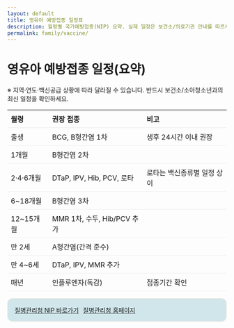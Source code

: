 ```yaml
---
layout: default
title: 영유아 예방접종 일정표
description: 월령별 국가예방접종(NIP) 요약. 실제 일정은 보건소/의료기관 안내를 따르세요.
permalink: family/vaccine/
---
```


# 영유아 예방접종 일정(요약)
<div class="card">
  <p class="note">※ 지역·연도·백신공급 상황에 따라 달라질 수 있습니다. 반드시 보건소/소아청소년과의 최신 일정을 확인하세요.</p>

  <table style="width:100%;border-collapse:collapse">
    <thead>
      <tr>
        <th style="text-align:left;border-bottom:1px solid #e6ebf0;padding:8px">월령</th>
        <th style="text-align:left;border-bottom:1px solid #e6ebf0;padding:8px">권장 접종</th>
        <th style="text-align:left;border-bottom:1px solid #e6ebf0;padding:8px">비고</th>
      </tr>
    </thead>
    <tbody>
      <tr><td style="padding:8px;border-bottom:1px solid #f0f0f0">출생</td><td style="padding:8px;border-bottom:1px solid #f0f0f0">BCG, B형간염 1차</td><td style="padding:8px;border-bottom:1px solid #f0f0f0">생후 24시간 이내 권장</td></tr>
      <tr><td style="padding:8px;border-bottom:1px solid #f0f0f0">1개월</td><td style="padding:8px;border-bottom:1px solid #f0f0f0">B형간염 2차</td><td style="padding:8px;border-bottom:1px solid #f0f0f0"></td></tr>
      <tr><td style="padding:8px;border-bottom:1px solid #f0f0f0">2·4·6개월</td><td style="padding:8px;border-bottom:1px solid #f0f0f0">DTaP, IPV, Hib, PCV, 로타</td><td style="padding:8px;border-bottom:1px solid #f0f0f0">로타는 백신종류별 일정 상이</td></tr>
      <tr><td style="padding:8px;border-bottom:1px solid #f0f0f0">6~18개월</td><td style="padding:8px;border-bottom:1px solid #f0f0f0">B형간염 3차</td><td style="padding:8px;border-bottom:1px solid #f0f0f0"></td></tr>
      <tr><td style="padding:8px;border-bottom:1px solid #f0f0f0">12~15개월</td><td style="padding:8px;border-bottom:1px solid #f0f0f0">MMR 1차, 수두, Hib/PCV 추가</td><td style="padding:8px;border-bottom:1px solid #f0f0f0"></td></tr>
      <tr><td style="padding:8px;border-bottom:1px solid #f0f0f0">만 2세</td><td style="padding:8px;border-bottom:1px solid #f0f0f0">A형간염(간격 준수)</td><td style="padding:8px;border-bottom:1px solid #f0f0f0"></td></tr>
      <tr><td style="padding:8px;border-bottom:1px solid #f0f0f0">만 4~6세</td><td style="padding:8px;border-bottom:1px solid #f0f0f0">DTaP, IPV, MMR 추가</td><td style="padding:8px;border-bottom:1px solid #f0f0f0"></td></tr>
      <tr><td style="padding:8px;border-bottom:1px solid #f0f0f0">매년</td><td style="padding:8px;border-bottom:1px solid #f0f0f0">인플루엔자(독감)</td><td style="padding:8px;border-bottom:1px solid #f0f0f0">접종기간 확인</td></tr>
    </tbody>
  </table>

  <div style="margin-top:14px;
            display:flex;
            gap:10px;
            flex-wrap:wrap;
            background:#d0e6eb;       /* 파스텔 배경 */
            border:1px solid #f3e6db; /* 연한 테두리 */
            border-radius:12px;
            padding:16px;">
  <a class="btn" href="https://nip.kdca.go.kr/irgd/index.html"  rel="noopener">
    질병관리청 NIP 바로가기
  </a>
  <a class="btn" href="https://www.kdca.go.kr/"  rel="noopener">
    질병관리청 홈페이지
  </a>
</div>

</div>
